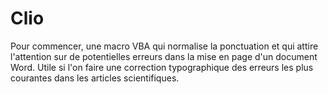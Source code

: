 # Clio
Pour commencer, une macro VBA qui normalise la ponctuation et qui attire l'attention sur de potentielles erreurs dans la mise en page d'un document Word. Utile si l'on faire une correction typographique des erreurs les plus courantes dans les articles scientifiques.
